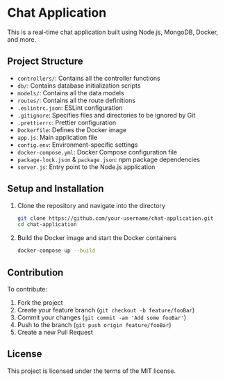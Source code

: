 # Chat Application

This is a real-time chat application built using Node.js, MongoDB, Docker, and more. 

## Project Structure

- `controllers/`: Contains all the controller functions
- `db/`: Contains database initialization scripts
- `models/`: Contains all the data models
- `routes/`: Contains all the route definitions
- `.eslintrc.json`: ESLint configuration
- `.gitignore`: Specifies files and directories to be ignored by Git
- `.prettierrc`: Prettier configuration
- `Dockerfile`: Defines the Docker image
- `app.js`: Main application file
- `config.env`: Environment-specific settings
- `docker-compose.yml`: Docker Compose configuration file
- `package-lock.json` & `package.json`: npm package dependencies
- `server.js`: Entry point to the Node.js application

## Setup and Installation

1. Clone the repository and navigate into the directory
    ```bash
    git clone https://github.com/your-username/chat-application.git
    cd chat-application
    ```

2. Build the Docker image and start the Docker containers
    ```bash
    docker-compose up --build
    ```

## Contribution

To contribute:

1. Fork the project
2. Create your feature branch (`git checkout -b feature/fooBar`)
3. Commit your changes (`git commit -am 'Add some fooBar'`)
4. Push to the branch (`git push origin feature/fooBar`)
5. Create a new Pull Request

## License

This project is licensed under the terms of the MIT license.
